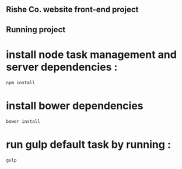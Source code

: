 ## Rishe Co. website front-end project

## Running project 

# install node task management and server dependencies :
```
npm install
```

# install bower dependencies 
```
bower install
```

# run gulp default task by running :
``` 
gulp 
```
